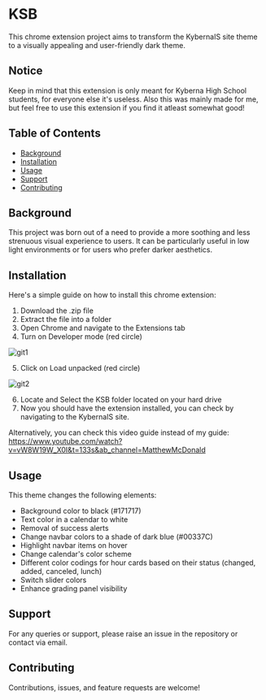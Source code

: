 # KSB

This chrome extension project aims to transform the KybernaIS site theme to a visually appealing and user-friendly dark theme.

## Notice

Keep in mind that this extension is only meant for Kyberna High School students, for everyone else it's useless. Also this was mainly made for me, but feel free to use this extension if you find it atleast somewhat good!

## Table of Contents

- [Background](#background)
- [Installation](#installation)
- [Usage](#usage)
- [Support](#support)
- [Contributing](#contributing)

## Background

This project was born out of a need to provide a more soothing and less strenuous visual experience to users. It can be particularly useful in low light environments or for users who prefer darker aesthetics.

## Installation

Here's a simple guide on how to install this chrome extension:

1. Download the .zip file
2. Extract the file into a folder
3. Open Chrome and navigate to the Extensions tab
4. Turn on Developer mode (red circle)

![git1](https://github.com/Demiffy/KSB/assets/74311311/c417504d-177b-472b-a621-ad20cf82504e)

5. Click on Load unpacked (red circle)

![git2](https://github.com/Demiffy/KSB/assets/74311311/ce79419a-f678-47c6-8a47-8f3a82c54366)

6. Locate and Select the KSB folder located on your hard drive
7. Now you should have the extension installed, you can check by navigating to the KybernaIS site.

Alternatively, you can check this video guide instead of my guide: https://www.youtube.com/watch?v=vW8W19W_X0I&t=133s&ab_channel=MatthewMcDonald

## Usage
This theme changes the following elements:

- Background color to black (#171717)
- Text color in a calendar to white
- Removal of success alerts
- Change navbar colors to a shade of dark blue (#00337C)
- Highlight navbar items on hover
- Change calendar's color scheme
- Different color codings for hour cards based on their status (changed, added, canceled, lunch)
- Switch slider colors
- Enhance grading panel visibility

## Support
For any queries or support, please raise an issue in the repository or contact via email.

## Contributing
Contributions, issues, and feature requests are welcome!
